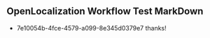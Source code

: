 ## OpenLocalization Workflow Test MarkDown
* 7e10054b-4fce-4579-a099-8e345d0379e7 thanks!

<!--HONumber=Aug16_HO3-->


